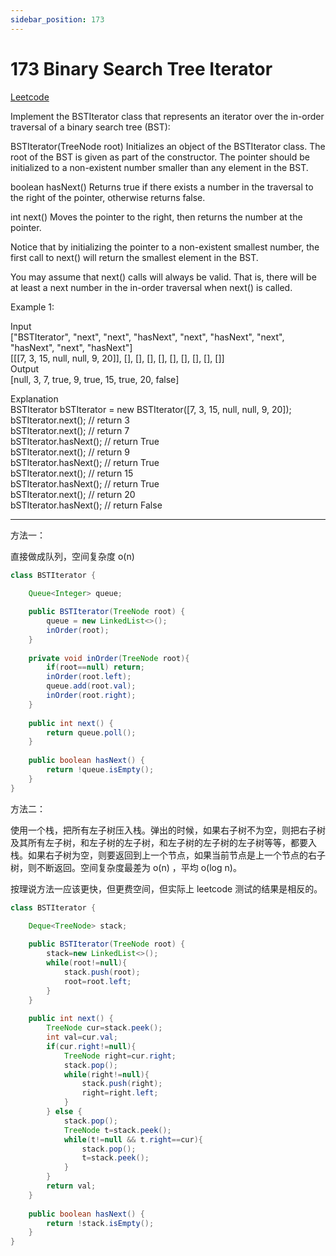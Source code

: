 ```yaml
---
sidebar_position: 173
---
```


# 173 Binary Search Tree Iterator

[Leetcode](https://leetcode.com/problems/binary-search-tree-iterator/)


Implement the BSTIterator class that represents an iterator over the in-order traversal of a binary search tree (BST):

BSTIterator(TreeNode root) Initializes an object of the BSTIterator class. The root of the BST is given as part of the constructor. The pointer should be initialized to a non-existent number smaller than any element in the BST.

boolean hasNext() Returns true if there exists a number in the traversal to the right of the pointer, otherwise returns false.

int next() Moves the pointer to the right, then returns the number at the pointer.

Notice that by initializing the pointer to a non-existent smallest number, the first call to next() will return the smallest element in the BST.

You may assume that next() calls will always be valid. That is, there will be at least a next number in the in-order traversal when next() is called.

 

Example 1:

Input  
["BSTIterator", "next", "next", "hasNext", "next", "hasNext", "next", "hasNext", "next", "hasNext"]  
[[[7, 3, 15, null, null, 9, 20]], [], [], [], [], [], [], [], [], []]  
Output  
[null, 3, 7, true, 9, true, 15, true, 20, false]  

Explanation  
BSTIterator bSTIterator = new BSTIterator([7, 3, 15, null, null, 9, 20]);  
bSTIterator.next();    // return 3  
bSTIterator.next();    // return 7  
bSTIterator.hasNext(); // return True  
bSTIterator.next();    // return 9  
bSTIterator.hasNext(); // return True  
bSTIterator.next();    // return 15  
bSTIterator.hasNext(); // return True  
bSTIterator.next();    // return 20  
bSTIterator.hasNext(); // return False  

---

方法一：

直接做成队列，空间复杂度 o(n)

```java
class BSTIterator {
    
    Queue<Integer> queue;

    public BSTIterator(TreeNode root) {
        queue = new LinkedList<>();
        inOrder(root);
    }
    
    private void inOrder(TreeNode root){
        if(root==null) return;
        inOrder(root.left);
        queue.add(root.val);
        inOrder(root.right);
    }
    
    public int next() {
        return queue.poll();
    }
    
    public boolean hasNext() {
        return !queue.isEmpty();
    }
}
```

方法二：

使用一个栈，把所有左子树压入栈。弹出的时候，如果右子树不为空，则把右子树及其所有左子树，和左子树的左子树，和左子树的左子树的左子树等等，都要入栈。如果右子树为空，则要返回到上一个节点，如果当前节点是上一个节点的右子树，则不断返回。空间复杂度最差为 o(n) ，平均 o(log n)。

按理说方法一应该更快，但更费空间，但实际上 leetcode 测试的结果是相反的。



```java
class BSTIterator {
    
    Deque<TreeNode> stack;

    public BSTIterator(TreeNode root) {
        stack=new LinkedList<>();
        while(root!=null){
            stack.push(root);
            root=root.left;
        }
    }
    
    public int next() {
        TreeNode cur=stack.peek();
        int val=cur.val;
        if(cur.right!=null){
            TreeNode right=cur.right;
            stack.pop();
            while(right!=null){
                stack.push(right);
                right=right.left;
            }
        } else {
            stack.pop();
            TreeNode t=stack.peek();
            while(t!=null && t.right==cur){
                stack.pop();
                t=stack.peek();
            }
        }
        return val;
    }
    
    public boolean hasNext() {
        return !stack.isEmpty();
    }
}

```